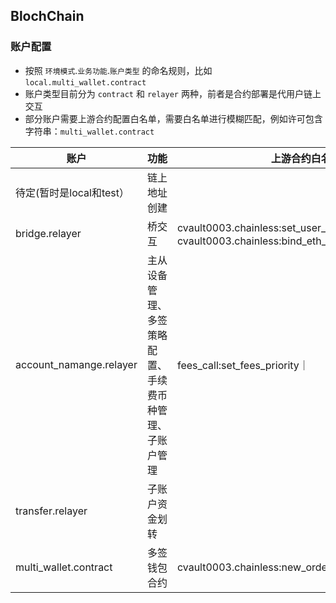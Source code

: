 ## BlochChain

### 账户配置
- 按照 `环境模式`.`业务功能`.`账户类型` 的命名规则，比如 `local.multi_wallet.contract`
- 账户类型目前分为 `contract` 和 `relayer` 两种，前者是合约部署是代用户链上交互
- 部分账户需要上游合约配置白名单，需要白名单进行模糊匹配，例如许可包含字符串：`multi_wallet.contract`


| 账户                    | 功能               | 上游合约白名单函数 |
| ----------------------- | ----------------- | ---------------- |
| 待定(暂时是local和test）          | 链上地址创建    |   |
| bridge.relayer          | 桥交互  | cvault0003.chainless:set_user_batch、cvault0003.chainless:bind_eth_addr  |
| account_namange.relayer        | 主从设备管理、多签策略配置、手续费币种管理、子账户管理 | fees_call:set_fees_priority｜
| transfer.relayer | 子账户资金划转  |  |
| multi_wallet.contract   | 多签钱包合约    |cvault0003.chainless:new_order,btc:transfer_from_nongas  |